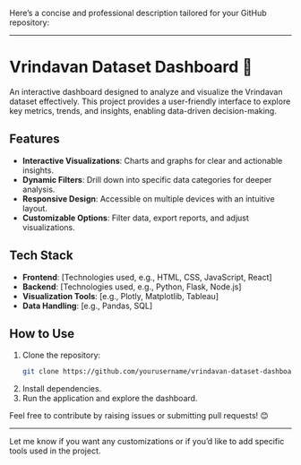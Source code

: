 Here’s a concise and professional description tailored for your GitHub repository:

---

# Vrindavan Dataset Dashboard 🌟  

An interactive dashboard designed to analyze and visualize the Vrindavan dataset effectively. This project provides a user-friendly interface to explore key metrics, trends, and insights, enabling data-driven decision-making.  

## Features  
- **Interactive Visualizations**: Charts and graphs for clear and actionable insights.  
- **Dynamic Filters**: Drill down into specific data categories for deeper analysis.  
- **Responsive Design**: Accessible on multiple devices with an intuitive layout.  
- **Customizable Options**: Filter data, export reports, and adjust visualizations.  

## Tech Stack  
- **Frontend**: [Technologies used, e.g., HTML, CSS, JavaScript, React]  
- **Backend**: [Technologies used, e.g., Python, Flask, Node.js]  
- **Visualization Tools**: [e.g., Plotly, Matplotlib, Tableau]  
- **Data Handling**: [e.g., Pandas, SQL]  

## How to Use  
1. Clone the repository:  
   ```bash  
   git clone https://github.com/yourusername/vrindavan-dataset-dashboard.git  
   ```  
2. Install dependencies.  
3. Run the application and explore the dashboard.  

Feel free to contribute by raising issues or submitting pull requests! 😊  

--- 

Let me know if you want any customizations or if you’d like to add specific tools used in the project.
